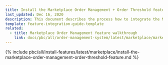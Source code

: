 ```yaml
---
title: Install the Marketplace Order Management + Order Threshold feature
last_updated: Dec 16, 2020
description: This document describes the process how to integrate the Marketplace Order Management Feature + Order Threshold feature into a Spryker project.
template: feature-integration-guide-template
related:
  - title: Marketplace Order Management feature walkthrough
    link: docs/pbc/all/order-management-system/latest/marketplace/marketplace-order-management-feature-overview/marketplace-order-management-feature-overview.html
---
```


{% include pbc/all/install-features/latest/marketplace/install-the-marketplace-order-management-order-threshold-feature.md %} <!-- To edit, see /_includes/pbc/all/install-features/202311.0/marketplace/install-the-marketplace-order-management-order-threshold-feature.md -->
